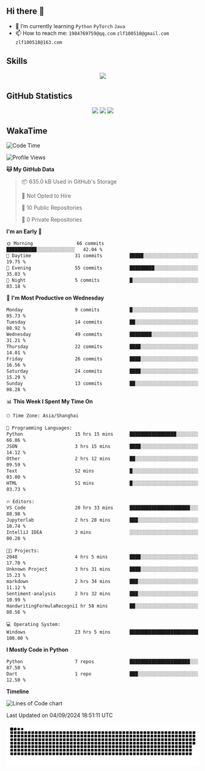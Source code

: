 ## Hi there 👋

- 🌱 I’m currently learning `Python` `PyTorch` `Java`
- 📫 How to reach me: `1984769759@qq.com` `zlf100518@gmail.com` `zlf100518@163.com`

## Skills
<div align="center"> <img src="https://skillicons.dev/icons?i=python,linux,git,github,html,css,js" /> </div>

## GitHub Statistics

<div align="center">
  <img src="https://github-readme-stats.vercel.app/api?username=mrcchenfeng&show_icons=true&theme=tokyonight" />
  <img src="https://github-readme-stats.vercel.app/api/top-langs/?username=mrcchenfeng&show_icons=true&theme=tokyonight" />
  <img src="https://github-readme-activity-graph.vercel.app/graph?username=mrcchenfeng&theme=xcode" />
</div>

## WakaTime

<!--START_SECTION:waka-->
![Code Time](http://img.shields.io/badge/Code%20Time-81%20hrs%2023%20mins-blue)

![Profile Views](http://img.shields.io/badge/Profile%20Views-2-blue)

**🐱 My GitHub Data** 

> 📦 635.0 kB Used in GitHub's Storage 
 > 
> 🚫 Not Opted to Hire
 > 
> 📜 10 Public Repositories 
 > 
> 🔑 0 Private Repositories 
 > 
**I'm an Early 🐤** 

```text
🌞 Morning                66 commits          ███████████░░░░░░░░░░░░░░   42.04 % 
🌆 Daytime                31 commits          █████░░░░░░░░░░░░░░░░░░░░   19.75 % 
🌃 Evening                55 commits          █████████░░░░░░░░░░░░░░░░   35.03 % 
🌙 Night                  5 commits           █░░░░░░░░░░░░░░░░░░░░░░░░   03.18 % 
```
📅 **I'm Most Productive on Wednesday** 

```text
Monday                   9 commits           █░░░░░░░░░░░░░░░░░░░░░░░░   05.73 % 
Tuesday                  14 commits          ██░░░░░░░░░░░░░░░░░░░░░░░   08.92 % 
Wednesday                49 commits          ████████░░░░░░░░░░░░░░░░░   31.21 % 
Thursday                 22 commits          ████░░░░░░░░░░░░░░░░░░░░░   14.01 % 
Friday                   26 commits          ████░░░░░░░░░░░░░░░░░░░░░   16.56 % 
Saturday                 24 commits          ████░░░░░░░░░░░░░░░░░░░░░   15.29 % 
Sunday                   13 commits          ██░░░░░░░░░░░░░░░░░░░░░░░   08.28 % 
```


📊 **This Week I Spent My Time On** 

```text
🕑︎ Time Zone: Asia/Shanghai

💬 Programming Languages: 
Python                   15 hrs 15 mins      █████████████████░░░░░░░░   66.06 % 
JSON                     3 hrs 15 mins       ████░░░░░░░░░░░░░░░░░░░░░   14.12 % 
Other                    2 hrs 12 mins       ██░░░░░░░░░░░░░░░░░░░░░░░   09.59 % 
Text                     52 mins             █░░░░░░░░░░░░░░░░░░░░░░░░   03.80 % 
HTML                     51 mins             █░░░░░░░░░░░░░░░░░░░░░░░░   03.73 % 

🔥 Editors: 
VS Code                  20 hrs 33 mins      ██████████████████████░░░   88.98 % 
Jupyterlab               2 hrs 28 mins       ███░░░░░░░░░░░░░░░░░░░░░░   10.74 % 
IntelliJ IDEA            3 mins              ░░░░░░░░░░░░░░░░░░░░░░░░░   00.28 % 

🐱‍💻 Projects: 
2048                     4 hrs 5 mins        ████░░░░░░░░░░░░░░░░░░░░░   17.70 % 
Unknown Project          3 hrs 31 mins       ████░░░░░░░░░░░░░░░░░░░░░   15.23 % 
markdown                 2 hrs 34 mins       ███░░░░░░░░░░░░░░░░░░░░░░   11.12 % 
Sentiment-analysis       2 hrs 32 mins       ███░░░░░░░░░░░░░░░░░░░░░░   10.99 % 
HandwritingFormulaRecogni1 hr 58 mins        ██░░░░░░░░░░░░░░░░░░░░░░░   08.56 % 

💻 Operating System: 
Windows                  23 hrs 5 mins       █████████████████████████   100.00 % 
```

**I Mostly Code in Python** 

```text
Python                   7 repos             ██████████████████████░░░   87.50 % 
Dart                     1 repo              ███░░░░░░░░░░░░░░░░░░░░░░   12.50 % 
```



**Timeline**

![Lines of Code chart](https://raw.githubusercontent.com/mrcchenfeng/mrcchenfeng/main/assets/bar_graph.png)


 Last Updated on 04/09/2024 18:51:11 UTC
<!--END_SECTION:waka-->

<div align="center"><img src="./assets/github-snake-dark.svg" /></div>
